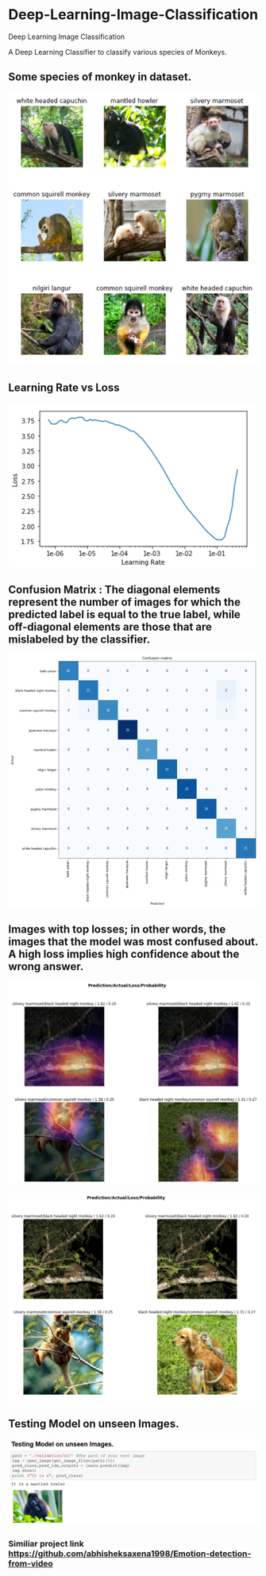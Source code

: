 # Deep-Learning-Image-Classification
Deep Learning Image Classification

A Deep Learning Classifier to classify various species of Monkeys.

## Some species of monkey in dataset.

![Project Image](Images/i1.png)

## Learning Rate vs Loss

![Project Image](Images/i2.png)

## Confusion Matrix : The diagonal elements represent the number of images for which the predicted label is equal to the true label, while off-diagonal elements are those that are mislabeled by the classifier.

![Project Image](Images/i9.png)

## Images with top losses; in other words, the images that the model was most confused about. A high loss implies high confidence about the wrong answer.

![Project Image](Images/i4.png)

![Project Image](Images/i5.png)

## Testing Model on unseen Images.

![Project Image](Images/i6.png)

### Similiar project link https://github.com/abhisheksaxena1998/Emotion-detection-from-video


